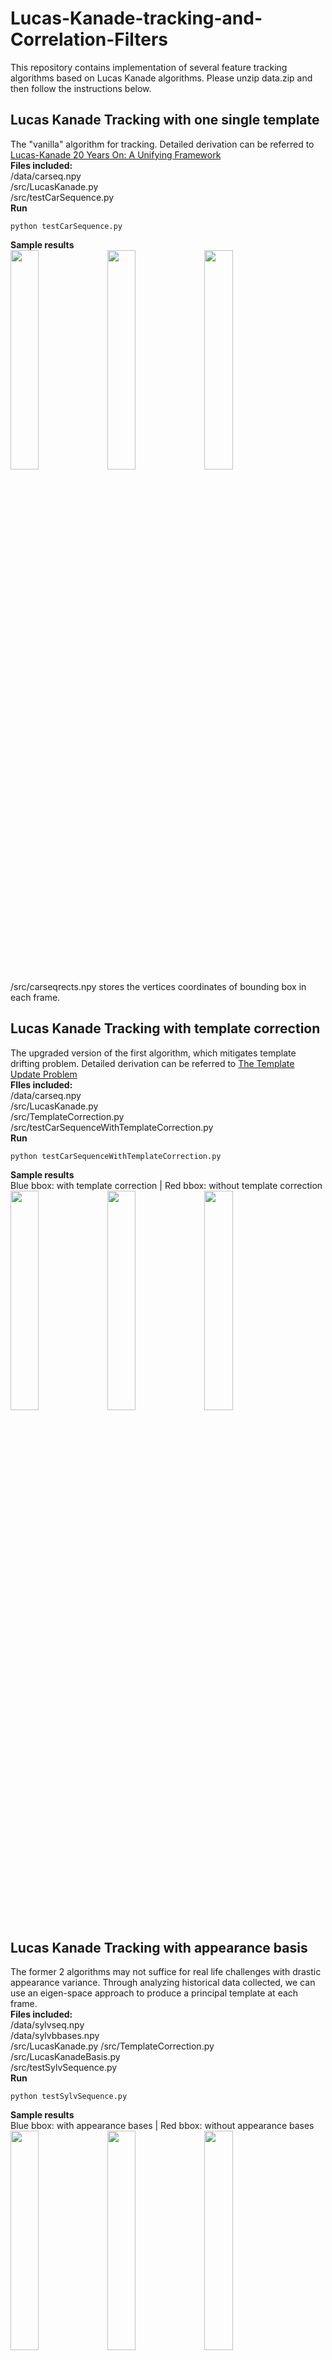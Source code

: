 # Lucas-Kanade-tracking-and-Correlation-Filters
This repository contains implementation of several feature tracking algorithms based on Lucas Kanade algorithms. Please unzip data.zip and then follow the instructions below.
## Lucas Kanade Tracking with one single template  
The "vanilla" algorithm for tracking. Detailed derivation can be referred to [Lucas-Kanade 20 Years On: A Unifying Framework](https://www.ri.cmu.edu/pub_files/pub3/baker_simon_2002_3/baker_simon_2002_3.pdf)   
**Files included:**     
/data/carseq.npy  
/src/LucasKanade.py  
/src/testCarSequence.py  
**Run**
```
python testCarSequence.py
```
**Sample results**  
<img src="https://github.com/ziliHarvey/Lucas-Kanade-tracking-and-Correlation-Filters/raw/master/result/tracking_with_one_single_template/Figure_1.png" width=30% height=30%>
<img src="https://github.com/ziliHarvey/Lucas-Kanade-tracking-and-Correlation-Filters/raw/master/result/tracking_with_one_single_template/Figure_2.png" width=30% height=30%>
<img src="https://github.com/ziliHarvey/Lucas-Kanade-tracking-and-Correlation-Filters/raw/master/result/tracking_with_one_single_template/Figure_3.png" width=30% height=30%>  
/src/carseqrects.npy stores the vertices coordinates of bounding box in each frame.  
## Lucas Kanade Tracking with template correction  
The upgraded version of the first algorithm, which mitigates template drifting problem. Detailed derivation can be referred to [The Template Update Problem](https://www.ri.cmu.edu/publications/the-template-update-problem/)  
**FIles included:**  
/data/carseq.npy  
/src/LucasKanade.py  
/src/TemplateCorrection.py  
/src/testCarSequenceWithTemplateCorrection.py  
**Run**
```
python testCarSequenceWithTemplateCorrection.py
```
**Sample results**  
Blue bbox: with template correction | Red bbox: without template correction  
<img src="https://github.com/ziliHarvey/Lucas-Kanade-tracking-and-Correlation-Filters/raw/master/result/tracking_with_template_correction/Figure_1.png" width=30% height=30%>
<img src="https://github.com/ziliHarvey/Lucas-Kanade-tracking-and-Correlation-Filters/raw/master/result/tracking_with_template_correction/Figure_2.png" width=30% height=30%>
<img src="https://github.com/ziliHarvey/Lucas-Kanade-tracking-and-Correlation-Filters/raw/master/result/tracking_with_template_correction/Figure_3.png" width=30% height=30%>
## Lucas Kanade Tracking with appearance basis  
The former 2 algorithms may not suffice for real life challenges with drastic appearance variance. Through analyzing historical data collected, we can use an eigen-space approach to produce a principal template at each frame.  
**Files included:**  
/data/sylvseq.npy  
/data/sylvbbases.npy  
/src/LucasKanade.py
/src/TemplateCorrection.py  
/src/LucasKanadeBasis.py  
/src/testSylvSequence.py  
**Run**
```
python testSylvSequence.py
```
**Sample results**  
Blue bbox: with appearance bases | Red bbox: without appearance bases  
<img src="https://github.com/ziliHarvey/Lucas-Kanade-tracking-and-Correlation-Filters/raw/master/result/tracking_with_appearance_basis/Figure_1.png" width=30% height=30%>
<img src="https://github.com/ziliHarvey/Lucas-Kanade-tracking-and-Correlation-Filters/raw/master/result/tracking_with_appearance_basis/Figure_3.png" width=30% height=30%>
<img src="https://github.com/ziliHarvey/Lucas-Kanade-tracking-and-Correlation-Filters/raw/master/result/tracking_with_appearance_basis/Figure_5.png" width=30% height=30%>
## Lucas Kanade Tracking with dominant affine motion  
This algorithm works on non-stationary camera video  
**Files included**  
/data/aerialseq.npy  
/src/LucasKanadeAffine.py  
/src/SubtractDominantMotion.py  
/src/InverseCompositionAffine.py  
/src/testAerialSequence.py  
**Run**
```
python testAerialSequence.py
```
**Sample results**  
<img src="https://github.com/ziliHarvey/Lucas-Kanade-tracking-and-Correlation-Filters/raw/master/result/tracking_with_dorminant_affine_motion/Figure_1.png" width=30% height=30%>
<img src="https://github.com/ziliHarvey/Lucas-Kanade-tracking-and-Correlation-Filters/raw/master/result/tracking_with_dorminant_affine_motion/Figure_3.png" width=30% height=30%>
<img src="https://github.com/ziliHarvey/Lucas-Kanade-tracking-and-Correlation-Filters/raw/master/result/tracking_with_dorminant_affine_motion/Figure_4.png" width=30% height=30%>
## Correlation Filters  
The paper of correlation filters can be found here[Visual Object Tracking using Adaptive Correlation Filters](http://www.cs.colostate.edu/~vision/publications/bolme_cvpr10.pdf)  
**Files included**  
/src/Corr-Filters/lena.npy  
/src/Corr-FIlters/example.py  
**Run**  
```
python example.py
```
**Sample results**  
<img src="https://github.com/ziliHarvey/Lucas-Kanade-tracking-and-Correlation-Filters/raw/master/result/tracking_with_correlation_filters/Figure_1.png" width=40% height=40%>
<img src="https://github.com/ziliHarvey/Lucas-Kanade-tracking-and-Correlation-Filters/raw/master/result/tracking_with_correlation_filters/Figure_9.png" width=40% height=40%>
